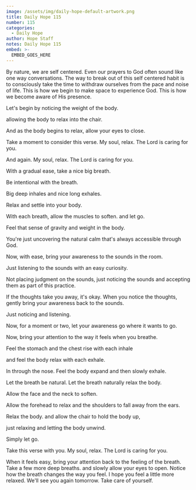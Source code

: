 ```yaml
---
image: /assets/img/daily-hope-default-artwork.png
title: Daily Hope 115
number: 115
categories:
  - Daily Hope
author: Hope Staff
notes: Daily Hope 115
embed: >-
  EMBED_GOES_HERE
---
```

By nature, we are self centered. Even our prayers to God often sound like one way conversations. The way to break out of this self centered habit is to consciously take the time to withdraw ourselves from the pace and noise of life. This is how we begin to make space to experience God. This is how we become aware of His presence.

Let's begin by noticing the weight of the body.

allowing the body to relax into the chair.

And as the body begins to relax, allow your eyes to close.

Take a moment to consider this verse. My soul, relax. The Lord is caring for you.

And again. My soul, relax. The Lord is caring for you.

With a gradual ease, take a nice big breath.

Be intentional with the breath.

Big deep inhales and nice long exhales.

Relax and settle into your body.

With each breath, allow the muscles to soften. and let go.

Feel that sense of gravity and weight in the body.

You're just uncovering the natural calm that's always accessible through God.

Now, with ease, bring your awareness to the sounds in the room.

Just listening to the sounds with an easy curiosity.

Not placing judgment on the sounds, just noticing the sounds and accepting them as part of this practice.

If the thoughts take you away, it's okay. When you notice the thoughts, gently bring your awareness back to the sounds.

Just noticing and listening.

Now, for a moment or two, let your awareness go where it wants to go.

Now, bring your attention to the way it feels when you breathe.

Feel the stomach and the chest rise with each inhale

and feel the body relax with each exhale.

In through the nose. Feel the body expand and then slowly exhale.

Let the breath be natural. Let the breath naturally relax the body.

Allow the face and the neck to soften.

Allow the forehead to relax and the shoulders to fall away from the ears.

Relax the body. and allow the chair to hold the body up,

just relaxing and letting the body unwind.

Simply let go.

Take this verse with you. My soul, relax. The Lord is caring for you.

When it feels easy, bring your attention back to the feeling of the breath. Take a few more deep breaths. and slowly allow your eyes to open. Notice how the breath changes the way you feel. I hope you feel a little more relaxed. We'll see you again tomorrow. Take care of yourself.


